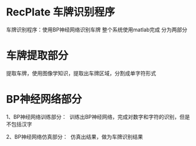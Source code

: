 # RecPlate 车牌识别程序
车牌识别程序：使用BP神经网络识别车牌
整个系统使用matlab完成
分为两部分

# 车牌提取部分
提取车牌，使用图像学知识，提取出车牌区域，分割成单字符形式

# BP神经网络部分
1、BP神经网络训练部分：
  训练出BP神经网络，完成对数字和字符的识别，但是不包括汉字

2、BP神经网络仿真部分：
  仿真出结果，做为车牌识别结果
